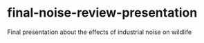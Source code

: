 # final-noise-review-presentation
Final presentation about the effects of industrial noise on wildlife
